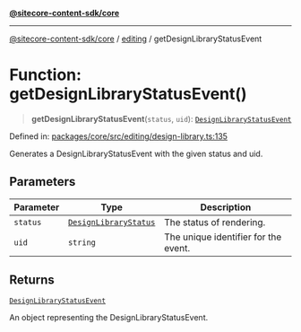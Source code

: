 [**@sitecore-content-sdk/core**](../../README.md)

***

[@sitecore-content-sdk/core](../../README.md) / [editing](../README.md) / getDesignLibraryStatusEvent

# Function: getDesignLibraryStatusEvent()

> **getDesignLibraryStatusEvent**(`status`, `uid`): [`DesignLibraryStatusEvent`](../interfaces/DesignLibraryStatusEvent.md)

Defined in: [packages/core/src/editing/design-library.ts:135](https://github.com/Sitecore/content-sdk/blob/51f6d86287f95a06b40045498aa7037d8b684c67/packages/core/src/editing/design-library.ts#L135)

Generates a DesignLibraryStatusEvent with the given status and uid.

## Parameters

| Parameter | Type | Description |
| ------ | ------ | ------ |
| `status` | [`DesignLibraryStatus`](../enumerations/DesignLibraryStatus.md) | The status of rendering. |
| `uid` | `string` | The unique identifier for the event. |

## Returns

[`DesignLibraryStatusEvent`](../interfaces/DesignLibraryStatusEvent.md)

An object representing the DesignLibraryStatusEvent.
